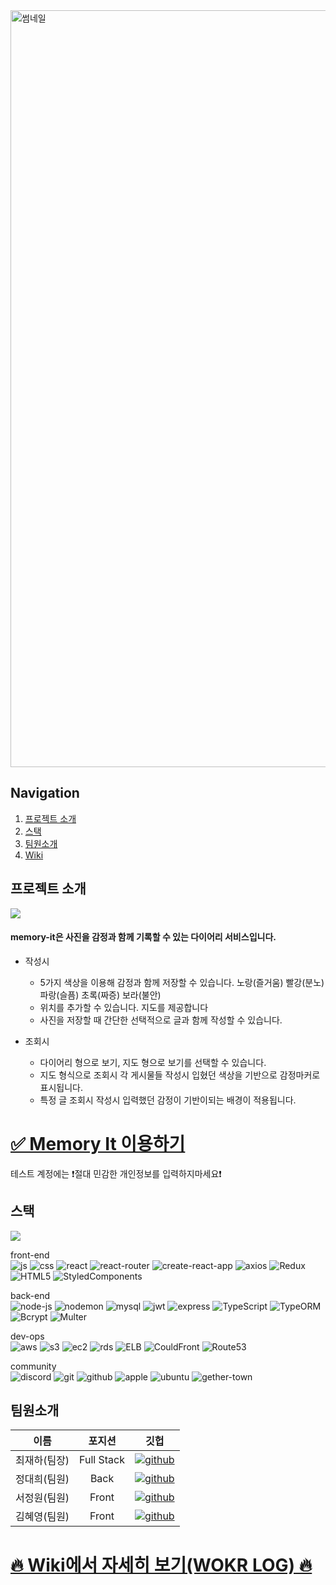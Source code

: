 <img width="1211" alt="썸네일" src="https://user-images.githubusercontent.com/84060219/150665624-f5ceae79-93b3-4221-988c-d4a48c91fe51.png">

## Navigation
1. [프로젝트 소개](#프로젝트-소개)   
2. [스택](#스택)   
3. [팀원소개](#팀원소개)    
4. [Wiki](https://github.com/codestates/Memory-It/wiki)

## 프로젝트 소개
![](https://cdn.discordapp.com/attachments/924936549395750985/925241446292942848/memory-it-removebg-preview.png)

#### memory-it은 사진을 감정과 함께 기록할 수 있는 다이어리 서비스입니다.
  - 작성시
    - 5가지 색상을 이용해 감정과 함께 저장할 수 있습니다. 노랑(즐거움) 빨강(분노) 파랑(슬픔) 초록(짜증) 보라(불안)
    - 위치를 추가할 수 있습니다. 지도를 제공합니다
    - 사진을 저장할 때 간단한 선택적으로 글과 함께 작성할 수 있습니다.

  - 조회시
    - 다이어리 형으로 보기, 지도 형으로 보기를 선택할 수 있습니다.
    - 지도 형식으로 조회시 각 게시물들 작성시 입혔던 색상을 기반으로 감정마커로 표시됩니다.
    - 특정 글 조회시 작성시 입력했던 감정이 기반이되는 배경이 적용됩니다.

# [✅ Memory It 이용하기](https://memoryit.org)
테스트 계정에는 ❗️절대 민감한 개인정보를 입력하지마세요❗️


## 스택
![](https://cdn.discordapp.com/attachments/924936549395750985/925871286360633444/memory-it_blueprint_4.png)

front-end   
![js](https://img.shields.io/badge/JavaScript-F7DF1E?style=flat-square&logo=JavaScript&logoColor=black) ![css](https://img.shields.io/badge/CSS-1572B6?style=flat-square&logo=CSS3&logoColor=black) ![react](https://img.shields.io/badge/React-61DAFB?style=flat-square&logo=React&logoColor=black) ![react-router](https://img.shields.io/badge/React%20Router-CA4245?style=flat-square&logo=ReactRouter&logoColor=black) ![create-react-app](https://img.shields.io/badge/Create%20React%20App-09D3AC?style=flat-square&logo=CreateReactApp&logoColor=black) ![axios](https://img.shields.io/badge/Axios-512ad0?style=flat-square&logo=axios&logoColor=black) ![Redux](https://img.shields.io/badge/Redux-764ABC?style=flat-square&logo=Redux&logoColor=black) ![HTML5](https://img.shields.io/badge/HTML5-E34F26?style=flat-square&logo=HTML5&logoColor=black) ![StyledComponents](https://img.shields.io/badge/StyledComponents-DB7093?style=flat-square&logo=StyledComponents&logoColor=black) 

back-end   
![node-js](https://img.shields.io/badge/Node%20Js-339933?style=flat-square&logo=Node.Js&logoColor=black) ![nodemon](https://img.shields.io/badge/Nodemon-76D04B?style=flat-square&logo=Nodemon&logoColor=black) ![mysql](https://img.shields.io/badge/MySQL-4479A1?style=flat-square&logo=MySQL&logoColor=black) ![jwt](https://img.shields.io/badge/JWT-FFB3C7?style=flat-square&logo=JSONWebTokens&logoColor=black) ![express](https://img.shields.io/badge/Express-EEEEEE?style=flat-square&logo=Express&logoColor=black) ![TypeScript](https://img.shields.io/badge/TypeScript-3178C6?style=flat-square&logo=TypeScript&logoColor=black) ![TypeORM](https://img.shields.io/badge/TypeORM-FF7F50?style=flat-square&logo=TypeORM&logoColor=black) ![Bcrypt](https://img.shields.io/badge/Bcrypt-DEB887?style=flat-square&logo=Bcrypt&logoColor=black) ![Multer](https://img.shields.io/badge/Multer-00FF00?style=flat-square&logo=Multer&logoColor=black)

dev-ops   
![aws](https://img.shields.io/badge/AWS-232F3E?style=flat-square&logo=AmazonAWS&logoColor=FF9900) ![s3](https://img.shields.io/badge/S3-569A31?style=flat-square&logo=AmazonS3&logoColor=black) ![ec2](https://img.shields.io/badge/EC2-FF9900?style=flat-square&logo=AmazonEC2&logoColor=black) ![rds](https://img.shields.io/badge/RDS-0078D2?style=flat-square&logo=AmazonRDS&logoColor=black) ![ELB](https://img.shields.io/badge/ELB-3CB371?style=flat-square&logo=AmazonELB&logoColor=black) ![CouldFront](https://img.shields.io/badge/CouldFront-48D1CC?style=flat-square&logo=AmazonCouldFront&logoColor=black) ![Route53](https://img.shields.io/badge/Route53-9400D3?style=flat-square&logo=AmazonRoute53&logoColor=black)


community   
![discord](https://img.shields.io/badge/discord-5865F2?style=flat-square&logo=Discord&logoColor=black) ![git](https://img.shields.io/badge/Git-F05032?style=flat-square&logo=Git&logoColor=black) ![github](https://img.shields.io/badge/Github-181717?style=flat-square&logo=Github&logoColor=white) ![apple](https://img.shields.io/badge/MacOS-000000?style=flat-square&logo=Apple&logoColor=white) ![ubuntu](https://img.shields.io/badge/Ubuntu-E95420?style=flat-square&logo=Ubuntu&logoColor=black) ![gether-town](https://img.shields.io/badge/GetherTown-4353c9?style=flat-square&logo=GetherTown&logoColor=black)



## 팀원소개
|이름|포지션|깃헙|
|:---:|:---:|:---:|
|최재하(팀장)|Full Stack|[![github](https://img.shields.io/badge/최재하-181717?style=flat-square&logo=GitHub&logoColor=white)](https://github.com/cjhmoves33)|
|정대희(팀원)|Back|[![github](https://img.shields.io/badge/정대희-181717?style=flat-square&logo=GitHub&logoColor=white)](https://github.com/jres1007)|
|서정원(팀원)|Front|[![github](https://img.shields.io/badge/서정원-181717?style=flat-square&logo=GitHub&logoColor=white)](https://github.com/rkems0122)|
|김혜영(팀원)|Front|[![github](https://img.shields.io/badge/김혜영-181717?style=flat-square&logo=GitHub&logoColor=white)](https://github.com/hit-that-drum)|



# [🔥 Wiki에서 자세히 보기(WOKR LOG) 🔥](https://github.com/codestates/Memory-It/wiki/Work-Log)

